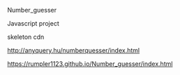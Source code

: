 Number_guesser

Javascript project 

skeleton cdn

http://anyquery.hu/numberquesser/index.html

https://rumpler1123.github.io/Number_guesser/index.html
